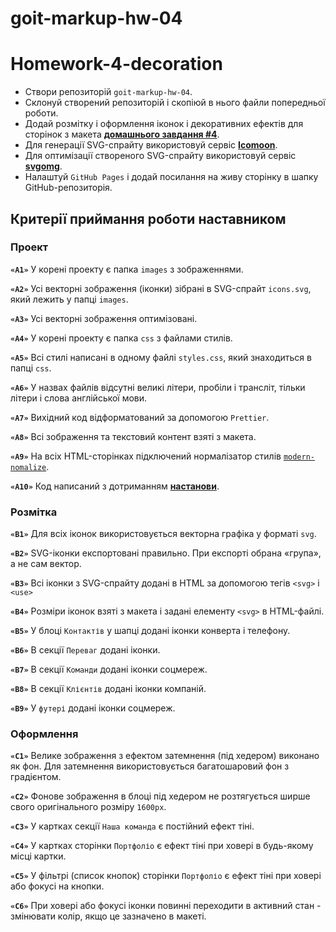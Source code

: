 # goit-markup-hw-04

# Homework-4-decoration

- Створи репозиторій `goit-markup-hw-04`.
- Склонуй створений репозиторій і скопіюй в нього файли попередньої роботи.
- Додай розмітку і оформлення іконок і декоративних ефектів для сторінок з макета
  [**домашнього завдання #4**](<https://www.figma.com/file/oTYBECAN79dXy19hzWObO4/Web-Studio-(Version-2.1)?node-id=1%3A293>).
- Для генерації SVG-спрайту використовуй сервіс [**Icomoon**](https://icomoon.io/).
- Для оптимізації створеного SVG-спрайту використовуй сервіс
  [**svgomg**](https://jakearchibald.github.io/svgomg/).
- Налаштуй `GitHub Pages` і додай посилання на живу сторінку в шапку GitHub-репозиторія.

## Критерії приймання роботи наставником

### Проект

**`«A1»`** У корені проекту є папка `images` з зображеннями.

**`«A2»`** Усі векторні зображення (іконки) зібрані в SVG-спрайт `icons.svg`, який лежить у папці
`images`.

**`«A3»`** Усі векторні зображення оптимізовані.

**`«A4»`** У корені проекту є папка `css` з файлами стилів.

**`«A5»`** Всі стилі написані в одному файлі `styles.css`, який знаходиться в папці `css`.

**`«A6»`** У назвах файлів відсутні великі літери, пробіли і трансліт, тільки літери і слова
англійської мови.

**`«A7»`** Вихідний код відформатований за допомогою `Prettier`.

**`«A8»`** Всі зображення та текстовий контент взяті з макета.

**`«A9»`** На всіх HTML-сторінках підключений нормалізатор стилів
[`modern-nomalize`](https://github.com/sindresorhus/modern-normalize).

**`«A10»`** Код написаний з дотриманням [**настанови**](https://codeguide.co/).

### Розмітка

**`«B1»`** Для всіх іконок використовується векторна графіка у форматі `svg`.

**`«B2»`** SVG-іконки експортовані правильно. При експорті обрана «група», а не сам вектор.

**`«B3»`** Всі іконки з SVG-спрайту додані в HTML за допомогою тегів `<svg>` і `<use>`

**`«B4»`** Розміри іконок взяті з макета і задані елементу `<svg>` в HTML-файлі.

**`«B5»`** У блоці `Контактів` у шапці додані іконки конверта і телефону.

**`«B6»`** В секції `Переваг` додані іконки.

**`«B7»`** В секції `Команди` додані іконки соцмереж.

**`«B8»`** В секції `Клієнтів` додані іконки компаній.

**`«B9»`** У `футері` додані іконки соцмереж.

### Оформлення

**`«C1»`** Велике зображення з ефектом затемнення (під хедером) виконано як фон. Для затемнення
використовується багатошаровий фон з градієнтом.

**`«C2»`** Фонове зображення в блоці під хедером не розтягується ширше свого оригінального розміру
`1600рх`.

**`«C3»`** У картках секції `Наша команда` є постійний ефект тіні.

**`«C4»`** У картках сторінки `Портфоліо` є ефект тіні при ховері в будь-якому місці картки.

**`«C5»`** У фільтрі (список кнопок) сторінки `Портфоліо` є ефект тіні при ховері або фокусі на
кнопки.

**`«C6»`** При ховері або фокусі іконки повинні переходити в активний стан - змінювати колір, якщо
це зазначено в макеті.
